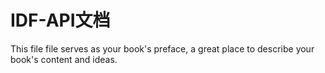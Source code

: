 # IDF-API文档

This file file serves as your book's preface, a great place to describe your book's content and ideas.

